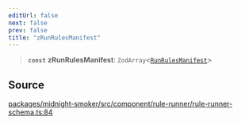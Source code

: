 ```yaml
---
editUrl: false
next: false
prev: false
title: "zRunRulesManifest"
---
```


> **`const`** **zRunRulesManifest**: `ZodArray`\<[`RunRulesManifest`](/api/midnight-smoker/midnight-smoker/rule-runner/type-aliases/runrulesmanifest/)\>

## Source

[packages/midnight-smoker/src/component/rule-runner/rule-runner-schema.ts:84](https://github.com/boneskull/midnight-smoker/blob/417858b/packages/midnight-smoker/src/component/rule-runner/rule-runner-schema.ts#L84)

